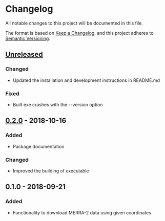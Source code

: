 # Changelog
All notable changes to this project will be documented in this file.

The format is based on [Keep a Changelog](https://keepachangelog.com/en/1.0.0/),
and this project adheres to [Semantic Versioning](https://semver.org/spec/v2.0.0.html).

## [Unreleased]
### Changed
- Updated the installation and development instructions in README.md
### Fixed
- Built exe crashes with the --version option

## [0.2.0] - 2018-10-16
### Added
- Package documentation
### Changed
- Improved the building of executable

## 0.1.0 - 2018-09-21
### Added
- Functionality to download MERRA-2 data using given coordinates

[Unreleased]: https://github.com/Spine-project/MetReLoad/compare/v0.2.0...HEAD
[0.2.0]: https://github.com/Spine-project/MetReLoad/compare/v0.1.0...v0.2.0
